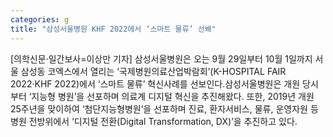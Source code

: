 ```yaml
---
categories: g
title: "삼성서울병원 KHF 2022에서 ‘스마트 물류’ 선봬"
---
```

[의학신문·일간보사=이상만 기자] 삼성서울병원은 오는 9월 29일부터 10월 1일까지 서울 삼성동 코엑스에서 열리는 ‘국제병원의료산업박람회’(K-HOSPITAL FAIR 2022·KHF 2022)에서 ‘스마트 물류’ 혁신사례를 선보인다.삼성서울병원은 개원 당시부터 ‘지능형 병원’을 선포하며 의료계 디지털 혁신을 추진해왔다. 또한, 2019년 개원 25주년을 맞이하여 ‘첨단지능형병원’을 선포하며 진료, 환자서비스, 물류, 운영자원 등 병원 전방위에서 ‘디지털 전환(Digital Transformation, DX)’을 추진하고 있다.